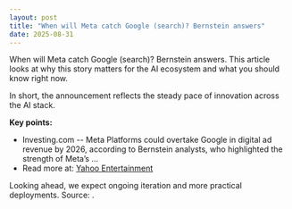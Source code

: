 ```yaml
---
layout: post
title: "When will Meta catch Google (search)? Bernstein answers"
date: 2025-08-31
---
```


When will Meta catch Google (search)? Bernstein answers. This article looks at why this story matters for the AI ecosystem and what you should know right now.

In short, the announcement reflects the steady pace of innovation across the AI stack.

**Key points:**
- Investing.com -- Meta Platforms could overtake Google in digital ad revenue by 2026, according to Bernstein analysts, who highlighted the strength of Meta’s ...
- Read more at: [Yahoo Entertainment](https://finance.yahoo.com/news/meta-catch-google-search-bernstein-093003516.html)

Looking ahead, we expect ongoing iteration and more practical deployments. Source: .
